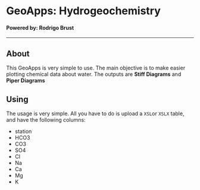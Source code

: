 # GeoApps: Hydrogeochemistry

#### Powered by: Rodrigo Brust

_________________

## About 

This GeoApps is very simple to use. The main objective is to make easier plotting chemical data about water. The outputs are **Stiff Diagrams** and **Piper Diagrams** 

## Using 


The usage is very simple. All you have to do is upload a `XSL`or `XSLX` table, and have the following columns: 

- station
- HCO3	
- CO3	
- SO4	
- Cl	
- Na	
- Ca	
- Mg	
- K
